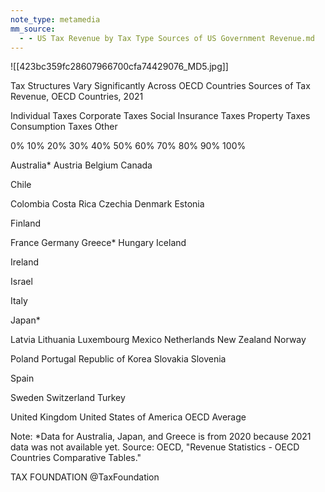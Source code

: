 ```yaml
---
note_type: metamedia
mm_source:
  - - US Tax Revenue by Tax Type Sources of US Government Revenue.md
---
```


![[423bc359fc28607966700cfa74429076_MD5.jpg]]

Tax Structures Vary Significantly Across OECD Countries
Sources of Tax Revenue, OECD Countries, 2021

Individual Taxes Corporate Taxes Social Insurance Taxes
Property Taxes Consumption Taxes Other

0% 10% 20% 30% 40% 50% 60% 70% 80% 90% 100%

Australia*
Austria
Belgium
Canada

Chile

Colombia
Costa Rica
Czechia
Denmark
Estonia

Finland

France
Germany
Greece*
Hungary
Iceland

Ireland

Israel

Italy

Japan*

Latvia
Lithuania
Luxembourg
Mexico
Netherlands
New Zealand
Norway

Poland
Portugal
Republic of Korea
Slovakia
Slovenia

Spain

Sweden
Switzerland
Turkey

United Kingdom
United States of America
OECD Average

Note: *Data for Australia, Japan, and Greece is from 2020 because 2021 data was not available yet.
Source: OECD, "Revenue Statistics - OECD Countries Comparative Tables."

TAX FOUNDATION @TaxFoundation


